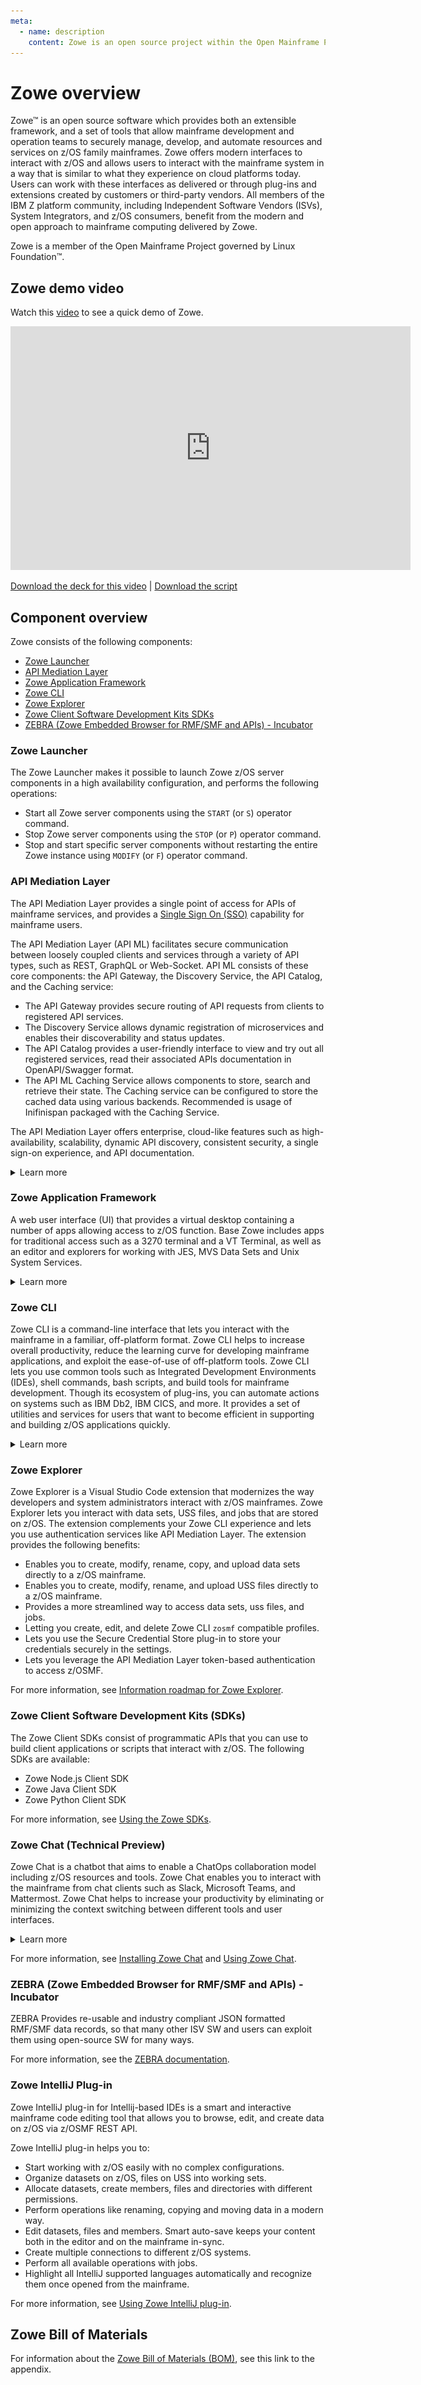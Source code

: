 ```yaml
---
meta:
  - name: description
    content: Zowe is an open source project within the Open Mainframe Project that is part of The Linux Foundation. Zowe is an extensible framework that simplifies and speeds application development, deployment, and operations on z/OS, and provides the ability for extension through CLI plug-ins, new applications to be added to the web desktop, and onboarding of REST APIs to the API Mediation Layer. It narrows the skills gap between new and legacy z/OS developers by offering the choice to work with z/OS either through a Command Line Interface, a Zowe Explorer Visual Studio extension, a web browser served from the Zowe Application Framework, or through REST APIs and web sockets served through the API Mediation Layer.
---
```


# Zowe overview

Zowe&trade; is an open source software which provides both an extensible framework, and a set of tools that allow mainframe development and operation teams to securely manage, develop, and automate resources and services on z/OS family mainframes.
Zowe offers modern interfaces to interact with z/OS and allows users to interact with the mainframe system in a way that is similar to what they experience on cloud platforms today.
Users can work with these interfaces as delivered or through plug-ins and extensions created by customers or third-party vendors.
All members of the IBM Z platform community, including Independent Software Vendors (ISVs), System Integrators, and z/OS consumers, benefit from the modern and open approach to mainframe computing delivered by Zowe.

Zowe is a member of the Open Mainframe Project governed by Linux Foundation&trade;.

## Zowe demo video

Watch this [video](https://www.youtube.com/embed/NX20ZMRoTtk) to see a quick demo of Zowe. 

<iframe class="embed-responsive-item" id="youtubeplayer" title="Zowe overview demo" type="text/html" width="640" height="390" src="https://www.youtube.com/embed/7XpOjREP8JU" frameborder="0" webkitallowfullscreen="true" mozallowfullscreen="true" allowfullscreen="true"> </iframe>

[Download the deck for this video](/Zowe_introduction_video_deck.pptx) | [Download the script](/Zowe_introduction_video_script.txt)

## Component overview

Zowe consists of the following components:

- [Zowe Launcher](#zowe-launcher)
- [API Mediation Layer](#api-mediation-layer)
- [Zowe Application Framework](#zowe-application-framework)
- [Zowe CLI](#zowe-cli)
- [Zowe Explorer](#zowe-explorer)
- [Zowe Client Software Development Kits SDKs](#zowe-client-software-development-kits-sdks)
- [ZEBRA (Zowe Embedded Browser for RMF/SMF and APIs) - Incubator](#zebra-zowe-embedded-browser-for-rmfsmf-and-apis---incubator)

### Zowe Launcher

The Zowe Launcher makes it possible to launch Zowe z/OS server components in a high availability configuration, and performs the following operations:

- Start all Zowe server components using the `START` (or `S`) operator command.
- Stop Zowe server components using the `STOP` (or `P`) operator command.
- Stop and start specific server components without restarting the entire Zowe instance using `MODIFY` (or `F`) operator command.

### API Mediation Layer

The API Mediation Layer provides a single point of access for APIs of mainframe services, and provides a [Single Sign On (SSO)](../user-guide/api-mediation-sso) capability for mainframe users.

The API Mediation Layer (API ML) facilitates secure communication between loosely coupled clients and services through a variety of API types, such as REST, GraphQL or Web-Socket. 
API ML consists of these core components: the API Gateway, the Discovery Service, the API Catalog, and the Caching service:

- The API Gateway provides secure routing of API requests from clients to registered API services.
- The Discovery Service allows dynamic registration of microservices and enables their discoverability and status updates.
- The API Catalog provides a user-friendly interface to view and try out all registered services, read their associated APIs documentation in OpenAPI/Swagger format.
- The API ML Caching Service allows components to store, search and retrieve their state. The Caching service can be configured to store the cached data using various backends. Recommended is usage of Inifinispan packaged with the Caching Service.  

The API Mediation Layer offers enterprise, cloud-like features such as high-availability, scalability, dynamic API discovery, consistent security, a single sign-on experience, and API documentation.

<details>
<summary> Learn more </summary>

#### Key features
* Consistent Access: API routing and standardization of API service URLs through the Gateway component provides users with a consistent way to access mainframe APIs at a predefined address.
* Dynamic Discovery: The Discovery Service automatically determines the location and status of API services.
* High-Availability: API Mediation Layer is designed with high-availability of services and scalability in mind.
* Caching Service: This feature is designed for Zowe components in a high availability configuration, and supports high availability of all components within Zowe. As such, components can remain stateless whereby the state of the component is offloaded to a location accessible by all instances of the service, including those which just started.
* Redundancy and Scalability: API service throughput is easily increased by starting multiple API service instances without the need to change configuration.
* Presentation of Services: The API Catalog component provides easy access to discovered API services and their associated documentation in a user-friendly manner. 
* Encrypted Communication: API ML facilitates secure and trusted communication across both internal components and discovered API services.

#### API Mediation Layer structural architecture
The following diagram illustrates the single point of access through the Gateway, and the interactions between API ML components and services:

![API Mediation Layer Architecture diagram](../images/api-mediation/api-ml-architecture.png)

#### Components
The API Layer consists of the following key components:

**Gateway Service**

Services that comprise the API ML service ecosystem are located behind a gateway (reverse proxy). All end users and API 
client applications interact through the Gateway. Each service is assigned a unique service ID that is used in the access URL. 
Based on the service ID, the Gateway forwards incoming API requests to the appropriate service. Multiple Gateway instances 
can be started to achieve high-availability. The Gateway access URL remains unchanged. The Gateway Service is built on Spring
Cloud Gateway and Spring Boot technology.

**Discovery Service**

The Discovery Service is the central repository of active services in the API ML ecosystem. The Discovery Service 
continuously collects and aggregates service information and serves as a repository of active services. When a service is 
started, it sends its metadata, such as the original URL, assigned serviceId, and status information to the Discovery Service. 
Back-end microservices register with this service either directly or by using a Eureka client. Multiple enablers are 
available to help with service on-boarding of various application architectures including plain Java applications and 
Java applications that use the Spring Boot framework. The Discovery Service is built on Eureka and Spring Boot technology.

**API Catalog**

The API Catalog is the catalog of published API services and their associated documentation. The Catalog provides both 
the REST APIs and a web user interface (UI) to access them. The web UI follows the industry standard Swagger UI component 
to visualize API documentation in OpenAPI JSON format for each service. A service can be implemented by one or more service 
instances, which provide exactly the same service for high-availability or scalability. API Catalog requires authentication
from the accessing user. 

**Caching Service**

An API is provided in high-availability mode which offers the possibility to store, retrieve, and delete data associated 
with keys. 

#### Onboarding APIs
Essential to the API Mediation Layer ecosystem is the API services that expose their useful APIs. Use the following topics 
to learn more about adding new APIs to the API Mediation Layer and using the API Catalog:

* [Onboarding Overview](../extend/extend-apiml/onboard-overview.md)
* [Onboard an existing Spring Boot REST API service using Zowe API Mediation Layer](../extend/extend-apiml/onboard-spring-boot-enabler.md)
* [Onboard an existing Node.js REST API service using Zowe API Mediation Layer](../extend/extend-apiml/onboard-nodejs-enabler.md)
* [Using API Mediation Layer](../user-guide/api-mediation/using-api-mediation-layer.md)

To learn more about the architecture of Zowe, see [Zowe architecture](zowe-architecture.md).

</details>

### Zowe Application Framework

A web user interface (UI) that provides a virtual desktop containing a number of apps allowing access to z/OS function.  Base Zowe includes apps for traditional access such as a 3270 terminal and a VT Terminal, as well as an editor and explorers for working with JES, MVS Data Sets and Unix System Services.

<details>
<summary> Learn more </summary>

The Zowe Application Framework modernizes and simplifies working on the mainframe. With the Zowe Application Framework, you can create applications to suit your specific needs. The Zowe Application Framework contains a web UI that has the following features:

- The web UI works with the underlying REST APIs for data, jobs, and subsystem, but presents the information in a full screen mode as compared to the command line interface.
- The web UI makes use of leading-edge web presentation technology and is also extensible through web UI plug-ins to capture and present a wide variety of information.
- The web UI facilitates common z/OS developer or system programmer tasks by providing an editor for common text-based files like REXX or JCL along with general purpose data set actions for both Unix System Services (USS) and Partitioned Data Sets (PDS) plus Job Entry System (JES) logs.

The Zowe Application Framework consists of the following components:

- **Zowe Desktop**

    The desktop, accessed through a browser.  The desktop contains a number of applications, including a TN3270 emulator for traditional Telnet or TLS terminal access to z/OS, a VT Terminal for SSH commands, as well as rich web GUI applications including a JES Explorer for working with jobs and spool output, a File Editor for working with USS directories and files and MVS data sets and members.   The Zowe desktop is extensible and allows vendors to provide their own applications to run within the desktop. See [Extending the Zowe Desktop](../extend/extend-desktop/mvd-extendingzlux.md).  The following screen capture of a Zowe desktop shows some of its composition as well as the TN3270 app, the JES Explorer, and the File Editor open and in use.

    ![Zowe Desktop Screen Capture](./diagrams/zowe-desktop-sample.png)

- **Zowe Application Server**

    The Zowe Application Server runs the Zowe Application Framework. It consists of the Node.js server plus the Express.js as a webservices framework, and the proxy applications that communicate with the z/OS services and components.

- **ZSS Server**

    The ZSS Server provides secure REST services to support the Zowe Application Server.  For services that need to run as APF authorized code, Zowe uses an angel process that the ZSS Server calls using cross memory communication.  During installation and configuration of Zowe, you will see the steps needed to configure and launch the cross memory server.

- **Application plug-ins**

    Several application-type plug-ins are provided. For more information, see [Using the Zowe Application Framework application plug-ins](../user-guide/mvd-using.md#zowe-desktop-application-plugins).

</details>

### Zowe CLI
Zowe CLI is a command-line interface that lets you interact with the mainframe in a familiar, off-platform format. Zowe CLI helps to increase overall productivity, reduce the learning curve for developing mainframe applications, and exploit the ease-of-use of off-platform tools. Zowe CLI lets you use common tools such as Integrated Development Environments (IDEs), shell commands, bash scripts, and build tools for mainframe development. Though its ecosystem of plug-ins, you can automate actions on systems such as IBM Db2, IBM CICS, and more. It  provides a set of utilities and services for users that want to become efficient in supporting and building z/OS applications quickly.

<details>
<summary> Learn more </summary>

Zowe CLI provides the following benefits:

- Enables and encourages developers with limited z/OS expertise to build, modify, and debug z/OS applications.
- Fosters the development of new and innovative tools from a computer that can interact with z/OS. Some Zowe extensions are powered by Zowe CLI, for example the [Visual Studio Code Extension for Zowe](../user-guide/ze-install.md).
- Ensure that business critical applications running on z/OS can be maintained and supported by existing and generally available software development resources.
- Provides a more streamlined way to build software that integrates with z/OS.

**Note:** For information about software requirements, installing, and upgrading Zowe CLI, see
[Installing Zowe](../user-guide/installandconfig.md).

#### Zowe CLI capabilities

With Zowe CLI, you can interact with z/OS remotely in the following ways:

- **Interact with mainframe files:**
    Create, edit, download, and upload mainframe files (data sets) directly from Zowe CLI.
- **Submit jobs:**
    Submit JCL from data sets or local storage, monitor the status, and view and download the output automatically.
- **Issue TSO and z/OS console commands:**
    Issue TSO and console commands to the mainframe directly from Zowe CLI.
- **Integrate z/OS actions into scripts:**
    Build local scripts that accomplish both mainframe and local tasks.
- **Produce responses as JSON documents:**
    Return data in JSON format on request for consumption in other programming languages.

For detailed information about the available functionality in Zowe CLI, see [Zowe CLI Command Groups](../user-guide/cli-using-understanding-core-command-groups.md).

For information about extending the functionality of Zowe CLI by installing plug-ins, see [Extending Zowe CLI](../user-guide/cli-extending.md).

**More Information:**

- [System requirements for Zowe CLI](../user-guide/systemrequirements-cli.md)
- [Installing Zowe CLI](../user-guide/cli-installcli.md)

</details>

### Zowe Explorer

Zowe Explorer is a Visual Studio Code extension that modernizes the way developers and system administrators interact with z/OS mainframes. Zowe Explorer lets you interact with data sets, USS files, and jobs that are stored on z/OS. The extension complements your Zowe CLI experience and lets you use authentication services like API Mediation Layer. The extension provides the following benefits:

- Enables you to create, modify, rename, copy, and upload data sets directly to a z/OS mainframe.
- Enables you to create, modify, rename, and upload USS files directly to a z/OS mainframe.
- Provides a more streamlined way to access data sets, uss files, and jobs.
- Letting you create, edit, and delete Zowe CLI `zosmf` compatible profiles.
- Lets you use the Secure Credential Store plug-in to store your credentials securely in the settings.
- Lets you leverage the API Mediation Layer token-based authentication to access z/OSMF.

For more information, see [Information roadmap for Zowe Explorer](user-roadmap-zowe-explorer.md).

### Zowe Client Software Development Kits (SDKs)

The Zowe Client SDKs consist of programmatic APIs that you can use to build client applications or scripts that interact with z/OS. The following SDKs are available:

- Zowe Node.js Client SDK
- Zowe Java Client SDK
- Zowe Python Client SDK

For more information, see [Using the Zowe SDKs](../user-guide/sdks-using.md).

### Zowe Chat (Technical Preview)

Zowe Chat is a chatbot that aims to enable a ChatOps collaboration model including z/OS resources and tools. Zowe Chat enables you to  interact with the mainframe from chat clients such as Slack, Microsoft Teams, and Mattermost. Zowe Chat helps to increase your productivity by eliminating or minimizing the context switching between different tools and user interfaces.

<details>
<summary> Learn more </summary>


#### Zowe Chat key features

- **Manage z/OS resource in chat tool channels**
  Check your z/OS job, data set, and USS files status directly in chat tool channels. You can also issue z/OS console commands directly in the chat tool. You can drill down on a specific job, data set, error code, and so on to get more details through button or drop-down menu that Zowe Chat provides.

- **Execute Zowe CLI commands in chat tool channels**

  You can also issue Zowe CLI commands to perform operations such as help and z/OS resource management including z/OS job, data set, USS file, error code, and console command. Theoretically, most of Zowe CLI commands are supported as long as it is executable with single-submit.

- **Extensibility**

  Zowe Chat is extensible via plug-ins. You can extend Zowe Chat by developing plug-ins and contributing code to the base Zowe Chat or existing plug-ins.

- **Security:**
   
  Zowe Chat makes use of z/OS SAF calls and supports the three main security management products on z/OS (RACF, Top Secret, ACF2). You can log in to the chat client via enterprise standards, including two factor authentication if required. The first time you issue a command to the Zowe Chat installed in the chat workspace, it prompts you to log in with the mainframe ID using a one-time URL. Once authenticated against the mainframe security, Zowe Chat securely caches in memory the relationship between your Chat tool ID and the mainframe ID. Zowe Chat’s Security Facility will generate credentials for downstream API requests.

- **Display alerts:**

  Allows you to send alert or event to a channel in the chat tool in use. An event data model enables Zowe Chat extenders to send alerts to a channel in the chat through Zowe Chat.

Read the following blogs to learn more about Zowe Chat:

- [Zowe Gets Chatty](https://medium.com/zowe/zowe-gets-chatty-842e3b548902)
- [Zowe Chat can make you more productive: user scenarios](https://medium.com/zowe/zowe-chat-can-make-you-more-productive-user-scenarios-f52a9985dd50)

#### Zowe Chat architecture

Zowe Chat is based on the Common Bot framework, which is required for the chat platform Slack, Mattermost, and Microsoft Teams. 

![Zowe chat architecture](./diagrams/zowe-chat-architecture.png)

</details>

For more information, see [Installing Zowe Chat](../user-guide/zowe-chat/chat_install_overview.md) and [Using Zowe Chat](../user-guide/zowe-chat/chat_use_interact_methods.md). 

### ZEBRA (Zowe Embedded Browser for RMF/SMF and APIs) - Incubator 

ZEBRA Provides re-usable and industry compliant JSON formatted RMF/SMF data records, so that many other ISV SW and users can exploit them using open-source SW for many ways.

For more information, see the [ZEBRA documentation](https://github.com/zowe/zebra/tree/main/Documentation).

### Zowe IntelliJ Plug-in

Zowe IntelliJ plug-in for Intellij-based IDEs is a smart and interactive mainframe code editing tool that allows you to browse, edit, and create data on z/OS via z/OSMF REST API. 

Zowe IntelliJ plug-in helps you to: 
- Start working with z/OS easily with no complex configurations.
- Organize datasets on z/OS, files on USS into working sets.
- Allocate datasets, create members, files and directories with different permissions.
- Perform operations like renaming, copying and moving data in a modern way.
- Edit datasets, files and members. Smart auto-save keeps your content both in the editor and on the mainframe in-sync.
- Create multiple connections to different z/OS systems.
- Perform all available operations with jobs.
- Highlight all IntelliJ supported languages automatically and recognize them once opened from the mainframe.

For more information, see [Using Zowe IntelliJ plug-in](../user-guide/intellij-using.md).

## Zowe Bill of Materials

<!-- 

<Tpsr /> is a React component which will create a dynamic link to latest versioned tpsr file
tpsrLatestLink = "https://github.com/zowe/docs-site/tree/master/src/tpsr/tpsr-" + latestVersion + ".md";
This returns <a href={tpsrLatestLink}>Third-Party Software Requirements (TPSR)</a>

-->

For information about the [Zowe Bill of Materials (BOM)](../appendix/bill-of-materials.md), see this link to the appendix.
